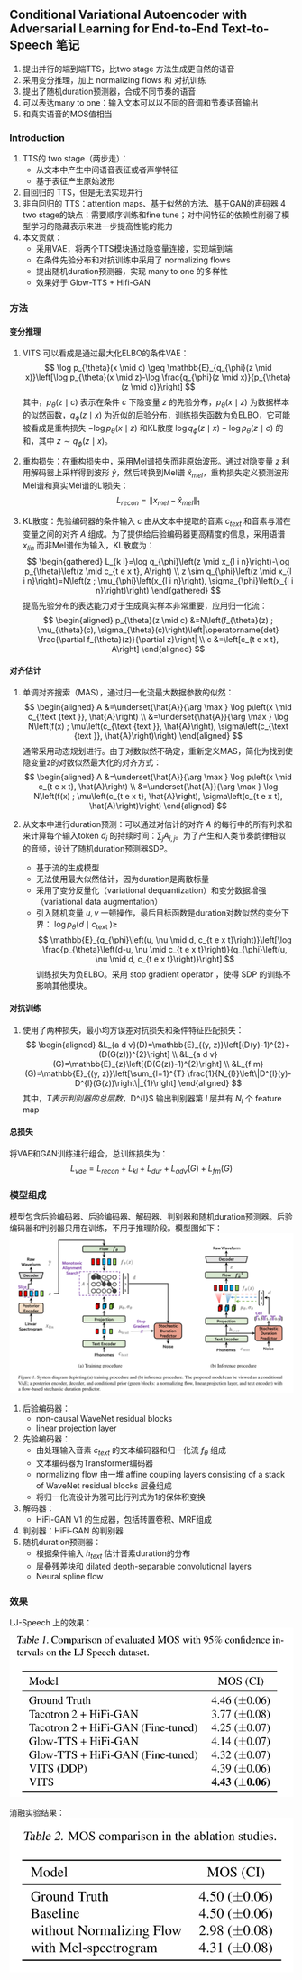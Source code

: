 ## Conditional Variational Autoencoder with Adversarial Learning for End-to-End Text-to-Speech 笔记

1. 提出并行的端到端TTS，比two stage 方法生成更自然的语音
2. 采用变分推理，加上 normalizing flows 和 对抗训练
3. 提出了随机duration预测器，合成不同节奏的语音
4. 可以表达many to one：输入文本可以以不同的音调和节奏语音输出
5. 和真实语音的MOS值相当

### Introduction
1. TTS的 two stage（两步走）：
    + 从文本中产生中间语音表征或者声学特征
    + 基于表征产生原始波形
2. 自回归的 TTS，但是无法实现并行
3. 非自回归的 TTS：attention maps、基于似然的方法、基于GAN的声码器
4 two stage的缺点：需要顺序训练和fine tune；对中间特征的依赖性削弱了模型学习的隐藏表示来进一步提高性能的能力
5. 本文贡献：
    + 采用VAE，将两个TTS模块通过隐变量连接，实现端到端
    + 在条件先验分布和对抗训练中采用了 normalizing flows
    + 提出随机duration预测器，实现 many to one 的多样性
    + 效果好于 Glow-TTS + Hifi-GAN

### 方法

#### 变分推理
1. VITS 可以看成是通过最大化ELBO的条件VAE：
$$
\log p_{\theta}(x \mid c) \geq \mathbb{E}_{q_{\phi}(z \mid x)}\left[\log p_{\theta}(x \mid z)-\log \frac{q_{\phi}(z \mid x)}{p_{\theta}(z \mid c)}\right]
$$
其中，$p_{\theta}(z \mid c)$ 表示在条件 $c$ 下隐变量 $z$ 的先验分布，$p_{\theta}(x \mid z)$ 为数据样本的似然函数，$q_{\phi}(z \mid x)$ 为近似的后验分布，训练损失函数为负ELBO，它可能被看成是重构损失 $-\log p_{\theta}(x \mid z)$ 和KL散度 $\log q_{\phi}(z \mid x) - \log p_{\theta}(z \mid c)$ 的和，其中 $z \sim q_{\phi}(z \mid x )$。

2. 重构损失：在重构损失中，采用Mel谱损失而非原始波形。通过对隐变量 $z$ 利用解码器上采样得到波形 $\hat{y}$，然后转换到Mel谱 $\hat{x}_{mel}$，重构损失定义预测波形Mel谱和真实Mel谱的L1损失：
$$
L_{recon} = \|x_{mel} - \hat{x}_{mel}\|_1
$$

3. KL散度：先验编码器的条件输入 $c$ 由从文本中提取的音素 $c_{text}$ 和音素与潜在变量之间的对齐 $A$ 组成。为了提供给后验编码器更高精度的信息，采用语谱 $x_{l i n}$ 而非Mel谱作为输入，KL散度为：
$$
\begin{gathered}
L_{k l}=\log q_{\phi}\left(z \mid x_{l i n}\right)-\log p_{\theta}\left(z \mid c_{t e x t}, A\right) \\
z \sim q_{\phi}\left(z \mid x_{l i n}\right)=N\left(z ; \mu_{\phi}\left(x_{l i n}\right), \sigma_{\phi}\left(x_{l i n}\right)\right)
\end{gathered}
$$
提高先验分布的表达能力对于生成真实样本非常重要，应用归一化流：
$$
\begin{aligned}
p_{\theta}(z \mid c) &=N\left(f_{\theta}(z) ; \mu_{\theta}(c), \sigma_{\theta}(c)\right)\left|\operatorname{det} \frac{\partial f_{\theta}(z)}{\partial z}\right| \\
c &=\left[c_{t e x t}, A\right]
\end{aligned}
$$

#### 对齐估计
1. 单调对齐搜索（MAS），通过归一化流最大数据参数的似然：
$$
\begin{aligned}
A &=\underset{\hat{A}}{\arg \max } \log p\left(x \mid c_{\text {text }}, \hat{A}\right) \\
&=\underset{\hat{A}}{\arg \max } \log N\left(f(x) ; \mu\left(c_{\text {text }}, \hat{A}\right), \sigma\left(c_{\text {text }}, \hat{A}\right)\right)
\end{aligned}
$$
通常采用动态规划进行。由于对数似然不确定，重新定义MAS，简化为找到使隐变量z的对数似然最大化的对齐方式：
$$
\begin{aligned}
A &=\underset{\hat{A}}{\arg \max } \log p\left(x \mid c_{t e x t}, \hat{A}\right) \\
&=\underset{\hat{A}}{\arg \max } \log N\left(f(x) ; \mu\left(c_{t e x t}, \hat{A}\right), \sigma\left(c_{t e x t}, \hat{A}\right)\right)
\end{aligned}
$$

2. 从文本中进行duration预测：可以通过对估计的对齐 $A$ 的每行中的所有列求和来计算每个输入token $d_i$ 的持续时间：$\sum_{j} A_{i,j}$。为了产生和人类节奏韵律相似的音频，设计了随机duration预测器SDP。
    + 基于流的生成模型
    + 无法使用最大似然估计，因为duration是离散标量
    + 采用了变分反量化（variational dequantization）和变分数据增强（variational data augmentation）
    + 引入随机变量 $u,v$ 一顿操作，最后目标函数是duration对数似然的变分下界：
    $\log p_{\theta}\left(d \mid c_{\text {text }}\right) \geq$
    $$
    \mathbb{E}_{q_{\phi}\left(u, \nu \mid d, c_{t e x t}\right)}\left[\log \frac{p_{\theta}\left(d-u, \nu \mid c_{t e x t}\right)}{q_{\phi}\left(u, \nu \mid d, c_{t e x t}\right)}\right]
    $$
    训练损失为负ELBO。采用 stop gradient operator ，使得 SDP 的训练不影响其他模块。

#### 对抗训练
1. 使用了两种损失，最小均方误差对抗损失和条件特征匹配损失：
$$
\begin{aligned}
&L_{a d v}(D)=\mathbb{E}_{(y, z)}\left[(D(y)-1)^{2}+(D(G(z)))^{2}\right] \\
&L_{a d v}(G)=\mathbb{E}_{z}\left[(D(G(z))-1)^{2}\right] \\
&L_{f m}(G)=\mathbb{E}_{(y, z)}\left[\sum_{l=1}^{T} \frac{1}{N_{l}}\left\|D^{l}(y)-D^{l}(G(z))\right\|_{1}\right]
\end{aligned}
$$
其中，$T 表示判别器的总层数，$D^{l}$ 输出判别器第 $l$ 层共有 $N_l$ 个 feature map 

#### 总损失
将VAE和GAN训练进行组合，总训练损失为：
$$
L_{v a e}=L_{r e c o n}+L_{k l}+L_{d u r}+L_{a d v}(G)+L_{f m}(G)
$$

### 模型组成
模型包含后验编码器、后验编码器、解码器、判别器和随机duration预测器。后验编码器和判别器只用在训练，不用于推理阶段。模型图如下：
![1659689876106](image/vits/1659689876106.png)

1. 后验编码器：
    + non-causal WaveNet residual blocks
    + linear projection layer
2. 先验编码器：
    + 由处理输入音素 $c_{text}$ 的文本编码器和归一化流 $f_{\theta}$ 组成
    + 文本编码器为Transformer编码器
    + normalizing flow 由一堆 affine coupling layers  consisting of a stack of WaveNet residual blocks 层叠组成
    + 将归一化流设计为雅可比行列式为1的保体积变换
3. 解码器：
    + HiFi-GAN V1 的生成器，包括转置卷积、MRF组成
4. 判别器：HiFi-GAN 的判别器
5. 随机duration预测器：
    + 根据条件输入 $h_{text}$ 估计音素duration的分布
    + 层叠残差块和 dilated depth-separable convolutional layers
    + Neural spline flow

### 效果
LJ-Speech 上的效果：
![1659690503411](image/vits/1659690503411.png)

消融实验结果：
![1659690548412](image/vits/1659690548412.png)